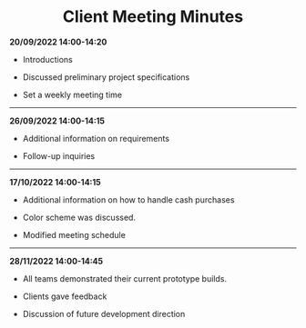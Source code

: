 <h1 align="center">
Client Meeting Minutes
</h1>





**20/09/2022 14:00-14:20**

  * Introductions

* Discussed preliminary project specifications

* Set a weekly meeting time

---

**26/09/2022 14:00-14:15**

 * Additional information on requirements

* Follow-up inquiries
---

**17/10/2022 14:00-14:15**

* Additional information on how to handle cash purchases

* Color scheme was discussed.

* Modified meeting schedule

---

**28/11/2022 14:00-14:45**

* All teams demonstrated their current prototype builds.

* Clients gave feedback

* Discussion of future development direction